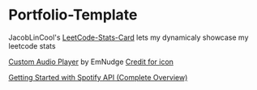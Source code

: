 # Portfolio-Template


JacobLinCool's [LeetCode-Stats-Card](https://github.com/JacobLinCool/LeetCode-Stats-Card) lets my dynamicaly showcase my leetcode stats

[Custom Audio Player](https://codepen.io/EmNudge/pen/rRbLJQhttps://codepen.io/EmNudge/pen/rRbLJQ) by EmNudge
[Credit for icon](https://saeedalipoor.github.io/icono/)

[Getting Started with Spotify API (Complete Overview)](https://www.youtube.com/watch?v=c5sWvP9h3s8)
